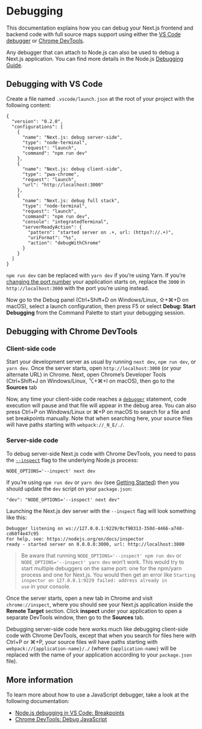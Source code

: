 Debugging
=========

This documentation explains how you can debug your Next.js frontend and backend code with full source maps support using either the [VS Code debugger](https://code.visualstudio.com/docs/editor/debugging) or [Chrome DevTools](https://developers.google.com/web/tools/chrome-devtools).

Any debugger that can attach to Node.js can also be used to debug a Next.js application. You can find more details in the Node.js [Debugging Guide](https://nodejs.org/en/docs/guides/debugging-getting-started/).

Debugging with VS Code
----------------------

Create a file named `.vscode/launch.json` at the root of your project with the following content:

    {
      "version": "0.2.0",
      "configurations": [
        {
          "name": "Next.js: debug server-side",
          "type": "node-terminal",
          "request": "launch",
          "command": "npm run dev"
        },
        {
          "name": "Next.js: debug client-side",
          "type": "pwa-chrome",
          "request": "launch",
          "url": "http://localhost:3000"
        },
        {
          "name": "Next.js: debug full stack",
          "type": "node-terminal",
          "request": "launch",
          "command": "npm run dev",
          "console": "integratedTerminal",
          "serverReadyAction": {
            "pattern": "started server on .+, url: (https?://.+)",
            "uriFormat": "%s",
            "action": "debugWithChrome"
          }
        }
      ]
    }

`npm run dev` can be replaced with `yarn dev` if you’re using Yarn. If you’re [changing the port number]((/docs/api-reference/cli#development)) your application starts on, replace the `3000` in `http://localhost:3000` with the port you’re using instead.

Now go to the Debug panel (Ctrl+Shift+D on Windows/Linux, ⇧+⌘+D on macOS), select a launch configuration, then press F5 or select **Debug: Start Debugging** from the Command Palette to start your debugging session.

Debugging with Chrome DevTools
------------------------------

### Client-side code

Start your development server as usual by running `next dev`, `npm run dev`, or `yarn dev`. Once the server starts, open `http://localhost:3000` (or your alternate URL) in Chrome. Next, open Chrome’s Developer Tools (Ctrl+Shift+J on Windows/Linux, ⌥+⌘+I on macOS), then go to the **Sources** tab

Now, any time your client-side code reaches a [`debugger`](https://developer.mozilla.org/en-US/docs/Web/JavaScript/Reference/Statements/debugger) statement, code execution will pause and that file will appear in the debug area. You can also press Ctrl+P on Windows/Linux or ⌘+P on macOS to search for a file and set breakpoints manually. Note that when searching here, your source files will have paths starting with `webpack://_N_E/./`.

### Server-side code

To debug server-side Next.js code with Chrome DevTools, you need to pass the [`--inspect`](https://nodejs.org/api/cli.html#cli_inspect_host_port) flag to the underlying Node.js process:

    NODE_OPTIONS='--inspect' next dev

If you’re using `npm run dev` or `yarn dev` (see [Getting Started](/docs/getting-started)) then you should update the `dev` script on your `package.json`:

    "dev": "NODE_OPTIONS='--inspect' next dev"

Launching the Next.js dev server with the `--inspect` flag will look something like this:

    Debugger listening on ws://127.0.0.1:9229/0cf90313-350d-4466-a748-cd60f4e47c95
    For help, see: https://nodejs.org/en/docs/inspector
    ready - started server on 0.0.0.0:3000, url: http://localhost:3000

> Be aware that running `NODE_OPTIONS='--inspect' npm run dev` or `NODE_OPTIONS='--inspect' yarn dev` won’t work. This would try to start multiple debuggers on the same port: one for the npm/yarn process and one for Next.js. You would then get an error like `Starting inspector on 127.0.0.1:9229 failed: address already in           use` in your console.

Once the server starts, open a new tab in Chrome and visit `chrome://inspect`, where you should see your Next.js application inside the **Remote Target** section. Click **inspect** under your application to open a separate DevTools window, then go to the **Sources** tab.

Debugging server-side code here works much like debugging client-side code with Chrome DevTools, except that when you search for files here with Ctrl+P or ⌘+P, your source files will have paths starting with `webpack://{application-name}/./` (where `{application-name}` will be replaced with the name of your application according to your `package.json` file).

More information
----------------

To learn more about how to use a JavaScript debugger, take a look at the following documentation:

-   [Node.js debugging in VS Code: Breakpoints](https://code.visualstudio.com/docs/nodejs/nodejs-debugging#_breakpoints)
-   [Chrome DevTools: Debug JavaScript](https://developers.google.com/web/tools/chrome-devtools/javascript)
